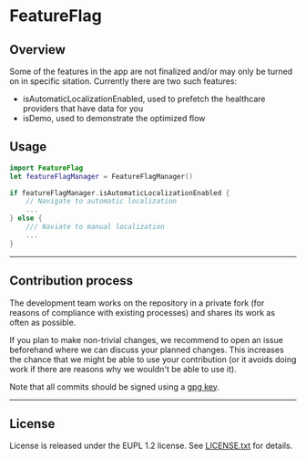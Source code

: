 # FeatureFlag

## Overview

Some of the features in the app are not finalized and/or may only be turned on in specific sitation. Currently there are two such features:
- isAutomaticLocalizationEnabled, used to prefetch the healthcare providers that have data for you
- isDemo, used to demonstrate the optimized flow

## Usage

```swift
import FeatureFlag
let featureFlagManager = FeatureFlagManager()

if featureFlagManager.isAutomaticLocalizationEnabled {
	// Navigate to automatic localization
	...
} else {
	/// Naviate to manual localization
	...
}

```

---

## Contribution process

The development team works on the repository in a private fork (for reasons of compliance with existing processes) and shares its work as often as possible.

If you plan to make non-trivial changes, we recommend to open an issue beforehand where we can discuss your planned changes. This increases the chance that we might be able to use your contribution (or it avoids doing work if there are reasons why we wouldn't be able to use it).

Note that all commits should be signed using a [gpg key](https://docs.github.com/en/authentication/managing-commit-signature-verification/adding-a-gpg-key-to-your-github-account).

---

## License

License is released under the EUPL 1.2 license. See [LICENSE.txt](https://github.com/minvws/nl-mgo-app-ios-private/blob/main/Packages/FeatureFlag/LICENSE.txt) for details.
